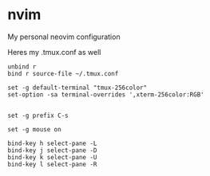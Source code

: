 # nvim
My personal neovim configuration

Heres my .tmux.conf as well

```
unbind r 
bind r source-file ~/.tmux.conf

set -g default-terminal "tmux-256color"
set-option -sa terminal-overrides ',xterm-256color:RGB'


set -g prefix C-s

set -g mouse on

bind-key h select-pane -L
bind-key j select-pane -D
bind-key k select-pane -U
bind-key l select-pane -R
```
